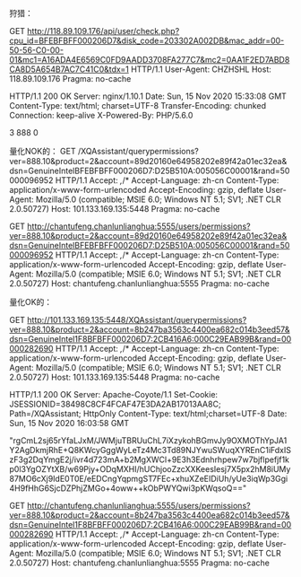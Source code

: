 狩猎：

GET http://118.89.109.176/api/user/check.php?cpu_id=BFEBFBFF000206D7&disk_code=203302A002DB&mac_addr=00-50-56-C0-00-01&mc1=A16ADA4E6569C0FD9AADD3708FA277C7&mc2=0AA1F2ED7ABD8CA8D5A654B7AC7C41C0&tdx=1 HTTP/1.1
User-Agent: CHZHSHL
Host: 118.89.109.176
Pragma: no-cache


HTTP/1.1 200 OK
Server: nginx/1.10.1
Date: Sun, 15 Nov 2020 15:33:08 GMT
Content-Type: text/html; charset=UTF-8
Transfer-Encoding: chunked
Connection: keep-alive
X-Powered-By: PHP/5.6.0

3
888
0


量化NOK的：
GET /XQAssistant/querypermissions?ver=888.10&product=2&account=89d20160e64958202e89f42a01ec32ea&dsn=GenuineIntelBFEBFBFF000206D7:D25B510A:005056C00001&rand=50000096952 HTTP/1.1
Accept: *,*/*
Accept-Language: zh-cn
Content-Type: application/x-www-form-urlencoded
Accept-Encoding: gzip, deflate
User-Agent: Mozilla/5.0 (compatible; MSIE 6.0; Windows NT 5.1; SV1; .NET CLR 2.0.50727)
Host: 101.133.169.135:5448
Pragma: no-cache

GET http://chantufeng.chanlunlianghua:5555/users/permissions?ver=888.10&product=2&account=89d20160e64958202e89f42a01ec32ea&dsn=GenuineIntelBFEBFBFF000206D7:D25B510A:005056C00001&rand=50000096952 HTTP/1.1
Accept: *,*/*
Accept-Language: zh-cn
Content-Type: application/x-www-form-urlencoded
Accept-Encoding: gzip, deflate
User-Agent: Mozilla/5.0 (compatible; MSIE 6.0; Windows NT 5.1; SV1; .NET CLR 2.0.50727)
Host: chantufeng.chanlunlianghua:5555
Pragma: no-cache




量化OK的：

GET http://101.133.169.135:5448/XQAssistant/querypermissions?ver=888.10&product=2&account=8b247ba3563c4400ea682c014b3eed57&dsn=GenuineIntel1F8BFBFF000206D7:2CB416A6:000C29EAB99B&rand=00000282690 HTTP/1.1
Accept: *,*/*
Accept-Language: zh-cn
Content-Type: application/x-www-form-urlencoded
Accept-Encoding: gzip, deflate
User-Agent: Mozilla/5.0 (compatible; MSIE 6.0; Windows NT 5.1; SV1; .NET CLR 2.0.50727)
Host: 101.133.169.135:5448
Pragma: no-cache



HTTP/1.1 200 OK
Server: Apache-Coyote/1.1
Set-Cookie: JSESSIONID=38498C8CF4FCAF47E3DA2AB17013AA8C; Path=/XQAssistant; HttpOnly
Content-Type: text/html;charset=UTF-8
Date: Sun, 15 Nov 2020 16:03:58 GMT

"rgCmL2sj65rYfaLJxM/JWMjuTBRUuChL7iXzykohBGmvJy9OXMOThYpJA1Y2AgDkmjRhE+Q8KWcyGggWyLeTz4Mc3Td89NJYwuSWuqXYREnC1iFdxISzF3g2DqYmgE2j/ivr4d723mA+b2MgXWCl+9E3h3Ednhrhpew7w7bjflpefjf1kp0l3YgOZYtXB/w69Pjy+ODqMXHI/hUChjooZzcXXKeesIesj7X5px2hM8iUMy87MO6cXj9IdE0T0E/eEDCngYqpmgST7FEc+xhuXZeEIDiUh/yUe3iqWp3Ggi4H9fHhG6SjcDZPhjZMGo+4oww++kObPWYQwi3pKWqsoQ=="



GET http://chantufeng.chanlunlianghua:5555/users/permissions?ver=888.10&product=2&account=8b247ba3563c4400ea682c014b3eed57&dsn=GenuineIntel1F8BFBFF000206D7:2CB416A6:000C29EAB99B&rand=00000282690 HTTP/1.1
Accept: *,*/*
Accept-Language: zh-cn
Content-Type: application/x-www-form-urlencoded
Accept-Encoding: gzip, deflate
User-Agent: Mozilla/5.0 (compatible; MSIE 6.0; Windows NT 5.1; SV1; .NET CLR 2.0.50727)
Host: chantufeng.chanlunlianghua:5555
Pragma: no-cache


